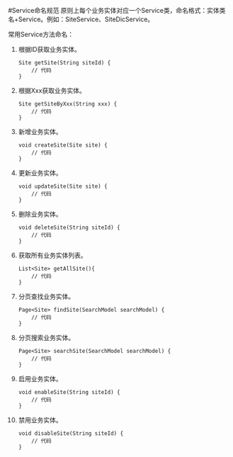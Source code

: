 #Service命名规范
原则上每个业务实体对应一个Service类，命名格式：实体类名+Service。例如：SiteService、SiteDicService。

常用Service方法命名：

1.	根据ID获取业务实体。

		Site getSite(String siteId) {
			// 代码
		}
		
2.	根据Xxx获取业务实体。

		Site getSiteByXxx(String xxx) {
			// 代码
		}
		
3.	新增业务实体。

		void createSite(Site site) {
			// 代码
		}
		
4.	更新业务实体。

		void updateSite(Site site) {
			// 代码
		}
		
5.	删除业务实体。

		void deleteSite(String siteId) {
			// 代码
		}
		
6.	获取所有业务实体列表。

		List<Site> getAllSite(){
			// 代码
		}
		
7.	分页查找业务实体。
		
		Page<Site> findSite(SearchModel searchModel) {
			// 代码
		}
		
8.	分页搜索业务实体。

		Page<Site> searchSite(SearchModel searchModel) {
			// 代码
		}
		
9.	启用业务实体。

		void enableSite(String siteId) {
			// 代码
		}
		
10.	禁用业务实体。

		void disableSite(String siteId) {
			// 代码
		}
